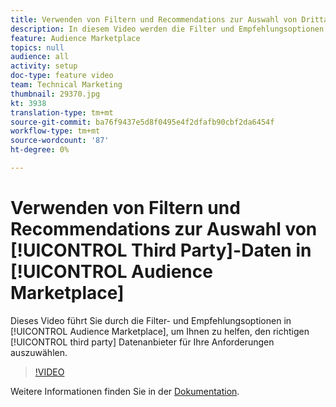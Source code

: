 ```yaml
---
title: Verwenden von Filtern und Recommendations zur Auswahl von Drittanbieterdaten in Audience Marketplace
description: In diesem Video werden die Filter und Empfehlungsoptionen im Audience Marketplace erläutert, damit Sie den richtigen Drittanbieter für Ihre Anforderungen auswählen können.
feature: Audience Marketplace
topics: null
audience: all
activity: setup
doc-type: feature video
team: Technical Marketing
thumbnail: 29370.jpg
kt: 3938
translation-type: tm+mt
source-git-commit: ba76f9437e5d8f0495e4f2dfafb90cbf2da6454f
workflow-type: tm+mt
source-wordcount: '87'
ht-degree: 0%

---
```



# Verwenden von Filtern und Recommendations zur Auswahl von [!UICONTROL Third Party]-Daten in [!UICONTROL Audience Marketplace]

Dieses Video führt Sie durch die Filter- und Empfehlungsoptionen in [!UICONTROL Audience Marketplace], um Ihnen zu helfen, den richtigen [!UICONTROL third party] Datenanbieter für Ihre Anforderungen auszuwählen.

>[!VIDEO](https://video.tv.adobe.com/v/29370/?quality=12)

Weitere Informationen finden Sie in der [Dokumentation](https://docs.adobe.com/content/help/en/audience-manager/user-guide/features/audience-marketplace/audience-marketplace-for-data-buyers/marketplace-data-buyers.html).
